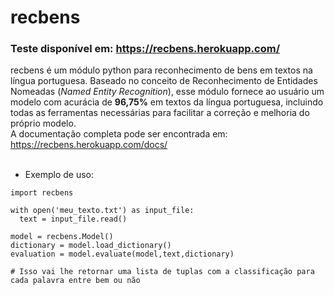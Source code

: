 # recbens
### Teste disponível em: https://recbens.herokuapp.com/
recbens é um módulo python para reconhecimento de bens em textos na língua portuguesa. Baseado no conceito de Reconhecimento de Entidades Nomeadas (<i>Named Entity Recognition</i>), esse módulo fornece ao usuário um modelo com acurácia de <b>96,75%</b> em textos da língua portuguesa, incluindo todas as ferramentas necessárias para facilitar a correção e melhoria do próprio modelo.<br/> A documentação completa pode ser encontrada em: https://recbens.herokuapp.com/docs/<br/><br/>
- Exemplo de uso:
```
import recbens

with open('meu_texto.txt') as input_file:
  text = input_file.read()

model = recbens.Model()
dictionary = model.load_dictionary()
evaluation = model.evaluate(model,text,dictionary)

# Isso vai lhe retornar uma lista de tuplas com a classificação para cada palavra entre bem ou não
```

